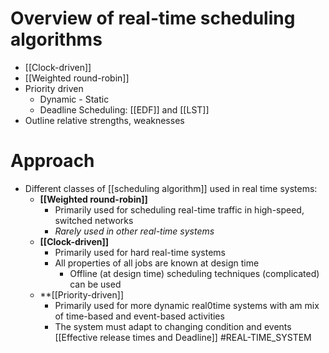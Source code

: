# Overview of real-time scheduling algorithms
* [[Clock-driven]]
* [[Weighted round-robin]]
* Priority driven
	* Dynamic - Static
	* Deadline Scheduling: [[EDF]] and [[LST]]
* Outline relative strengths, weaknesses
# Approach
* Different classes of [[scheduling algorithm]] used in real time systems:
	* **[[Weighted round-robin]]**
		* Primarily used for scheduling  real-time traffic in high-speed, switched networks
		* *Rarely used in other real-time systems*
	* **[[Clock-driven]]**
		* Primarily used for hard real-time systems
		* All properties of all jobs are known at design time 
			* Offline (at design time) scheduling techniques (complicated) can be used
	* **[[Priority-driven]]
		* Primarily  used for more dynamic real0time systems with am mix of time-based and event-based activities
		* The system must adapt to changing condition and events
[[Effective release times and Deadline]]
#REAL-TIME_SYSTEM 